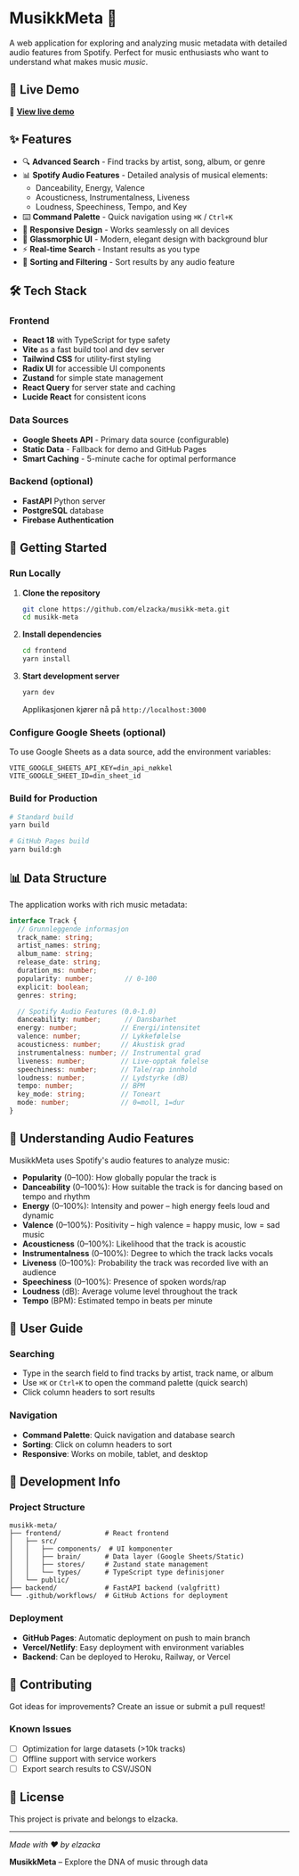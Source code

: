 # MusikkMeta 🎵

A web application for exploring and analyzing music metadata with detailed audio features from Spotify. Perfect for music enthusiasts who want to understand what makes music *music*.

## 🚀 Live Demo

🔗 **[View live demo](https://elzacka.github.io/musikk-meta)**

## ✨ Features

- 🔍 **Advanced Search** - Find tracks by artist, song, album, or genre
- 📊 **Spotify Audio Features** - Detailed analysis of musical elements:
  - Danceability, Energy, Valence
  - Acousticness, Instrumentalness, Liveness
  - Loudness, Speechiness, Tempo, and Key
- ⌨️ **Command Palette** - Quick navigation using `⌘K` / `Ctrl+K`
- 📱 **Responsive Design** - Works seamlessly on all devices
- 🎨 **Glassmorphic UI** - Modern, elegant design with background blur
- ⚡ **Real-time Search** - Instant results as you type
- 🎯 **Sorting and Filtering** - Sort results by any audio feature

## 🛠️ Tech Stack

### Frontend
- **React 18** with TypeScript for type safety
- **Vite** as a fast build tool and dev server
- **Tailwind CSS** for utility-first styling
- **Radix UI** for accessible UI components
- **Zustand** for simple state management
- **React Query** for server state and caching
- **Lucide React** for consistent icons

### Data Sources
- **Google Sheets API** - Primary data source (configurable)
- **Static Data** - Fallback for demo and GitHub Pages
- **Smart Caching** - 5-minute cache for optimal performance

### Backend (optional)
- **FastAPI** Python server
- **PostgreSQL** database
- **Firebase Authentication**

## 🚀 Getting Started

### Run Locally

1. **Clone the repository**
   ```bash
   git clone https://github.com/elzacka/musikk-meta.git
   cd musikk-meta
   ```

2. **Install dependencies**
   ```bash
   cd frontend
   yarn install
   ```

3. **Start development server**
   ```bash
   yarn dev
   ```

   Applikasjonen kjører nå på `http://localhost:3000`

### Configure Google Sheets (optional)

To use Google Sheets as a data source, add the environment variables:

```env
VITE_GOOGLE_SHEETS_API_KEY=din_api_nøkkel
VITE_GOOGLE_SHEET_ID=din_sheet_id
```

### Build for Production

```bash
# Standard build
yarn build

# GitHub Pages build
yarn build:gh
```

## 📊 Data Structure

The application works with rich music metadata:

```typescript
interface Track {
  // Grunnleggende informasjon
  track_name: string;
  artist_names: string;
  album_name: string;
  release_date: string;
  duration_ms: number;
  popularity: number;        // 0-100
  explicit: boolean;
  genres: string;

  // Spotify Audio Features (0.0-1.0)
  danceability: number;      // Dansbarhet
  energy: number;           // Energi/intensitet
  valence: number;          // Lykkefølelse
  acousticness: number;     // Akustisk grad
  instrumentalness: number; // Instrumental grad
  liveness: number;         // Live-opptak følelse
  speechiness: number;      // Tale/rap innhold
  loudness: number;         // Lydstyrke (dB)
  tempo: number;            // BPM
  key_mode: string;         // Toneart
  mode: number;             // 0=moll, 1=dur
}
```

## 🎵 Understanding Audio Features

MusikkMeta uses Spotify's audio features to analyze music:

- **Popularity** (0–100): How globally popular the track is
- **Danceability** (0–100%): How suitable the track is for dancing based on tempo and rhythm
- **Energy** (0–100%): Intensity and power – high energy feels loud and dynamic
- **Valence** (0–100%): Positivity – high valence = happy music, low = sad music
- **Acousticness** (0–100%): Likelihood that the track is acoustic
- **Instrumentalness** (0–100%): Degree to which the track lacks vocals
- **Liveness** (0–100%): Probability the track was recorded live with an audience
- **Speechiness** (0–100%): Presence of spoken words/rap
- **Loudness** (dB): Average volume level throughout the track
- **Tempo** (BPM): Estimated tempo in beats per minute


## 📱 User Guide

### Searching
- Type in the search field to find tracks by artist, track name, or album
- Use `⌘K` or `Ctrl+K` to open the command palette (quick search)
- Click column headers to sort results

### Navigation
- **Command Palette**: Quick navigation and database search
- **Sorting**: Click on column headers to sort
- **Responsive**: Works on mobile, tablet, and desktop

## 🔧 Development Info

### Project Structure
```
musikk-meta/
├── frontend/           # React frontend
│   ├── src/
│   │   ├── components/  # UI komponenter
│   │   ├── brain/      # Data layer (Google Sheets/Static)
│   │   ├── stores/     # Zustand state management
│   │   └── types/      # TypeScript type definisjoner
│   └── public/
├── backend/            # FastAPI backend (valgfritt)
└── .github/workflows/  # GitHub Actions for deployment
```

### Deployment
- **GitHub Pages**: Automatic deployment on push to main branch
- **Vercel/Netlify**: Easy deployment with environment variables
- **Backend**: Can be deployed to Heroku, Railway, or Vercel

## 🤝 Contributing

Got ideas for improvements? Create an issue or submit a pull request!

### Known Issues
- [ ] Optimization for large datasets (>10k tracks)
- [ ] Offline support with service workers
- [ ] Export search results to CSV/JSON

## 📄 License

This project is private and belongs to elzacka.

---

*Made with ❤️ by elzacka*

**MusikkMeta** – Explore the DNA of music through data
